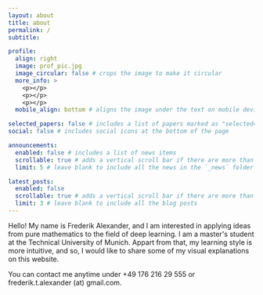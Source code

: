 ```yaml
---
layout: about
title: about
permalink: /
subtitle: 

profile:
  align: right
  image: prof_pic.jpg
  image_circular: false # crops the image to make it circular
  more_info: >
    <p></p>
    <p></p>
    <p></p>
  mobile_align: bottom # aligns the image under the text on mobile devices

selected_papers: false # includes a list of papers marked as "selected={true}"
social: false # includes social icons at the bottom of the page

announcements:
  enabled: false # includes a list of news items
  scrollable: true # adds a vertical scroll bar if there are more than 3 news items
  limit: 5 # leave blank to include all the news in the `_news` folder

latest_posts:
  enabled: false
  scrollable: true # adds a vertical scroll bar if there are more than 3 new posts items
  limit: 3 # leave blank to include all the blog posts
---
```


Hello! My name is Frederik Alexander, and I am interested in applying ideas from pure mathematics to the field of deep learning. I am a master's student at the Technical University of Munich. Appart from that, my learning style is more intuitive, and so, I would like to share some of my visual explanations on this website.

You can contact me anytime under +49 176 216 29 555 or frederik.t.alexander (at) gmail.com.
